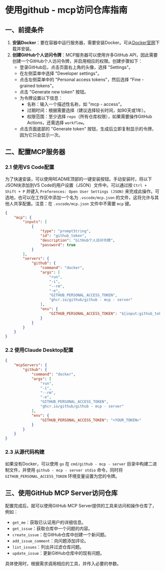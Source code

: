# 使用github - mcp访问仓库指南

## 一、前提条件
1. **安装Docker**：要在容器中运行服务器，需要安装Docker。可从[Docker官网](https://www.docker.com/)下载并安装。
2. **创建GitHub个人访问令牌**：MCP服务器可以使用许多GitHub API，因此需要创建一个GitHub个人访问令牌，并启用相应的权限。创建步骤如下：
    - 登录GitHub后，点击页面右上角的头像，选择 "Settings"。
    - 在左侧菜单中选择 "Developer settings"。
    - 点击左侧菜单中的 "Personal access tokens"，然后选择 "Fine - grained tokens"。
    - 点击 "Generate new token" 按钮。
    - 为令牌设置以下信息：
        - 名称：输入一个描述性名称，如 "mcp - access"。
        - 过期时间：根据需要选择（建议选择较长时间，如90天或1年）。
        - 权限范围：至少选择 `repo`（所有仓库权限），如果需要操作GitHub Actions，还需选择 `workflow`。
    - 点击页面底部的 "Generate token" 按钮，生成后立即复制显示的令牌，因为它只会显示一次。

## 二、配置MCP服务器
### 2.1 使用VS Code配置
为了快速安装，可以使用README顶部的一键安装按钮。手动安装时，将以下JSON块添加到VS Code的用户设置（JSON）文件中。可以通过按 `Ctrl + Shift + P` 并键入 `Preferences: Open User Settings (JSON)` 来完成此操作。可选地，也可以在工作区中添加一个名为 `.vscode/mcp.json` 的文件，这将允许与其他人共享配置。注意：在 `.vscode/mcp.json` 文件中不需要 `mcp` 键。
```json
{
    "mcp": {
        "inputs": [
            {
                "type": "promptString",
                "id": "github_token",
                "description": "GitHub个人访问令牌",
                "password": true
            }
        ],
        "servers": {
            "github": {
                "command": "docker",
                "args": [
                    "run",
                    "-i",
                    "--rm",
                    "-e",
                    "GITHUB_PERSONAL_ACCESS_TOKEN",
                    "ghcr.io/github/github - mcp - server"
                ],
                "env": {
                    "GITHUB_PERSONAL_ACCESS_TOKEN": "${input:github_token}"
                }
            }
        }
    }
}
```
### 2.2 使用Claude Desktop配置
```json
{
    "mcpServers": {
        "github": {
            "command": "docker",
            "args": [
                "run",
                "-i",
                "--rm",
                "-e",
                "GITHUB_PERSONAL_ACCESS_TOKEN",
                "ghcr.io/github/github - mcp - server"
            ],
            "env": {
                "GITHUB_PERSONAL_ACCESS_TOKEN": "<YOUR_TOKEN>"
            }
        }
    }
}
```
### 2.3 从源代码构建
如果没有Docker，可以使用 `go` 在 `cmd/github - mcp - server` 目录中构建二进制文件，并使用 `github - mcp - server stdio` 命令，同时将 `GITHUB_PERSONAL_ACCESS_TOKEN` 环境变量设置为您的令牌。

## 三、使用GitHub MCP Server访问仓库
配置完成后，就可以使用GitHub MCP Server提供的工具来访问和操作仓库了，例如：
- `get_me`：获取已认证用户的详细信息。
- `get_issue`：获取仓库中一个问题的内容。
- `create_issue`：在GitHub仓库中创建一个新问题。
- `add_issue_comment`：向问题添加评论。
- `list_issues`：列出并过滤仓库问题。
- `update_issue`：更新GitHub仓库中的现有问题。

具体使用时，根据需求调用相应的工具，并传入必要的参数。
